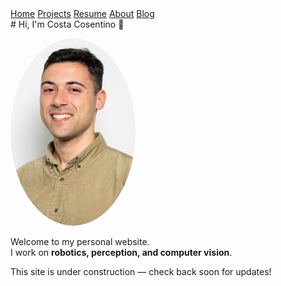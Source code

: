 <div class="nav-links">
  <a href="./">Home</a>
  <a href="./projects">Projects</a>
  <a href="./resume">Resume</a>
  <a href="./about">About</a>
  <a href="./blog">Blog</a>
</div>
# Hi, I'm Costa Cosentino 👋

<img src="costa.jpg" alt="Profile photo" width="200" 
style="border-radius: 50%;">

Welcome to my personal website.  
I work on **robotics, perception, and computer vision**.

This site is under construction — check back soon for updates!

